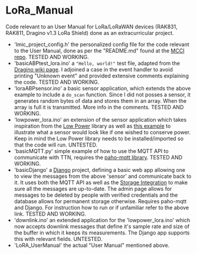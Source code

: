 # LoRa_Manual
Code relevant to an User Manual for LoRa/LoRaWAN devices (RAK831, RAK811, Dragino v1.3 LoRa Shield) done as an extracurricular project.

* 'lmic_project_config.h' the personalized config file for the code relevant to the User Manual, done as per the "README.md" found at the [MCCI repo](https://github.com/mcci-catena/arduino-lmic). TESTED AND WORKING.
* 'basicABPtest_lora.ino' a `"Hello, world!"` test file, adapted from the [Dragino wiki page](https://wiki.dragino.com/index.php?title=Lora_Shield). I adjoined a case in the event handler to avoid printing "Unknown event" and provided extensive comments explaining the code. TESTED AND WORKING.
* 'loraABPsensor.ino' a basic sensor application, which extends the above example to include a `do_scan` function. Since I did not posses a sensor, it generates random bytes of data and stores them in an array. When the array is full it is transmitted. More info in the comments. TESTED AND WORKING.
* 'lowpower_lora.ino' an extension of the sensor application which takes inspiration from the [Low Power](https://github.com/rocketscream/Low-Power/blob/master) library as well as [this example](https://github.com/DiederikRhee/ProMini_Lora_Otaa_temperture/blob/master/Lora_temp_hum/Lora_temp_hum.ino) to illustrate what a sensor would look like if one wished to conserve power. Keep in mind the Low Power library needs to be installed/imported so that the code will run. UNTESTED.
* 'basicMQTT.py' simple example of how to use the MQTT API to communicate with TTN, requires the [paho-mqtt library](https://pypi.org/project/paho-mqtt/). TESTED AND WORKING.
* 'basicDjango' a [Django](https://docs.djangoproject.com/en/3.0/intro/) project, defining a basic web app allowing one to view the messages from the above 'sensor' and communicate back to it. It uses both the MQTT API as well as the [Storage Integration](https://www.thethingsnetwork.org/docs/applications/storage/) to make sure all the messages are up-to-date. The admin page allows for messages to be deleted by people with verified credentials and the database allows for permanent storage otherwise. Requires paho-mqtt and Django. For instruction how to run or if unfamiliar refer to the above link. TESTED AND WORKING.
* 'downlink.ino' an extended application for the 'lowpower_lora.ino' which now accepts downlink messages that define it's sample rate and size of the buffer in which it keeps its measurements. The Django app supports this with relevant fields. UNTESTED.
* 'LoRA_UserManual' the actual "User Manual" mentioned above.

